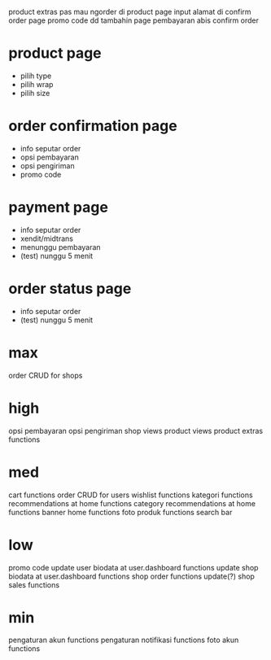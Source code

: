product extras pas mau ngorder di product page
input alamat di confirm order page
promo code dd
tambahin page pembayaran abis confirm order

# product page
- pilih type
- pilih wrap
- pilih size

# order confirmation page
- info seputar order
- opsi pembayaran
- opsi pengiriman
- promo code

# payment page
- info seputar order
- xendit/midtrans
- menunggu pembayaran
- (test) nunggu 5 menit

# order status page
- info seputar order
- (test) nunggu 5 menit

# max
order CRUD for shops

# high
opsi pembayaran
opsi pengiriman
shop views
product views
product extras functions

# med
cart functions
order CRUD for users
wishlist functions
kategori functions
recommendations at home functions
category recommendations at home functions
banner home functions
foto produk functions
search bar

# low
promo code
update user biodata at user.dashboard functions
update shop biodata at user.dashboard functions
shop order functions update(?)
shop sales functions

# min
pengaturan akun functions
pengaturan notifikasi functions
foto akun functions